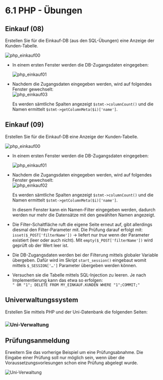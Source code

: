 # 6.1 PHP - Übungen

## Einkauf (08)

Erstellen Sie für die Einkauf-DB (aus den SQL-Übungen) eine Anzeige der Kunden-Tabelle.

![php_einkauf00](../../assets/php_einkauf00.png)

- In einem ersten Fenster werden die DB-Zugangsdaten eingegeben:
  
  ![php_einkauf01](../../assets/php_einkauf01.png)

- Nachdem die Zugangsdaten eingegeben werden, wird auf folgendes Fenster gewechselt:  
  ![php_einkauf03](../../assets/php_einkauf03.png)
  
  Es werden sämtliche Spalten angezeigt `$stmt->columnCount()` und die Namen ermittelt `$stmt->getColumnMeta($i)['name']`.

## Einkauf (09)

Erstellen Sie für die Einkauf-DB eine Anzeige der Kunden-Tabelle.

![php_einkauf00](../../assets/php_einkauf00.png)

- In einem ersten Fenster werden die DB-Zugangsdaten eingegeben:
  
   ![php_einkauf01](../../assets/php_einkauf01.png)

- Nachdem die Zugangsdaten eingegeben werden, wird auf folgendes Fenster gewechselt:  
   ![php_einkauf02](../../assets/php_einkauf02.png)
  
   Es werden sämtliche Spalten angezeigt `$stmt->columnCount()` und die Namen ermittelt `$stmt->getColumnMeta($i)['name']`.
  
   In diesem Fenster kann ein Namen-Filter eingegeben werden, dadurch werden nur mehr die Datensätze mit den gewählten Namen angezeigt.

- Die Filter-Schaltfläche ruft die eigene Seite erneut auf, gibt allerdings diesmal den Filter-Parameter mit. Die Prüfung darauf erfolgt mit: `isset($_POST['filterName'])` -> liefert nur *true* wenn der Parameter existiert (leer oder auch nicht). Mit `empty($_POST['filterName'])` wird geprüft ob der Wert leer ist. 

- Die DB-Zugangsdaten werden bei der Filterung mittels globaler Variable übergeben. Dafür wird im Skript `start_session()` eingebaut womit mittels `$_SESSION['…']` Parameter übergeben werden können.

- Versuchen sie die Tabelle mittels SQL-Injection zu leeren. Je nach Implementierung kann das etwa so erfolgen:  
  `" OR "1"; DELETE FROM MY_EINKAUF.KUNDEN WHERE "1";COMMIT;"`

## Univerwaltungssystem

Erstellen Sie mittels PHP und der Uni-Datenbank die folgenden Seiten:

### ![Uni-Verwaltung](../assets/Php_Uni001.png)

## Prüfungsanmeldung

Erweitern Sie das vorherige Beispiel um eine Prüfungsabnahme. Die Eingabe einer Prüfung soll nur möglich sein, wenn über die Voraussetzungsvorlesungen schon eine Prüfung abgelegt wurde.

![Uni-Verwaltung](../assets/Php_Uni002.png)